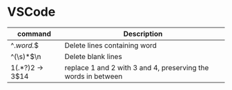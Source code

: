 # VSCode

| command               | Description                                                   |
|-----------------------|---------------------------------------------------------------|
| ^.*word.*$            | Delete lines containing word                                  |
| ^(\s)*$\n             | Delete blank lines                                            |
| 1(.*?)2  &rarr; 3$14  | replace 1 and 2 with 3 and 4, preserving the words in between |

